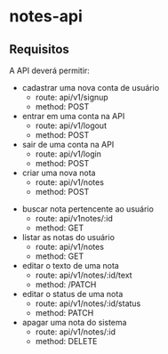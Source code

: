 # notes-api

## Requisitos

A API deverá permitir:
- cadastrar uma nova conta de usuário
  - route: api/v1/signup
  - method: POST
- entrar em uma conta na API 
  - route: api/v1/logout
  - method: POST
- sair de uma conta na API
  - route: api/v1/login
  - method: POST
- criar uma nova nota
  - route: api/v1/notes
  - method: POST
* buscar nota pertencente ao usuário 
  - route: api/v1notes/:id
  - method: GET
* listar as notas do usuário 
  - route: api/v1/notes
  - method: GET
* editar o texto de uma nota 
  - route: api/v1/notes/:id/text
  - method: /PATCH
* editar o status de uma nota 
  - route: api/v1/notes/:id/status
  - method: PATCH 
* apagar uma nota do sistema 
  - route: api/v1/notes/:id
  - method: DELETE
